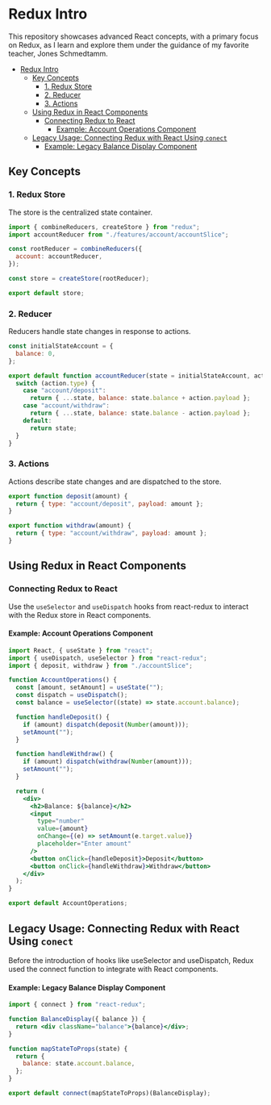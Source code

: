 <!-- @format -->

# Redux Intro

This repository showcases advanced React concepts, with a primary focus on Redux, as I learn and explore them under the guidance of my favorite teacher, Jones Schmedtamm.

- [Redux Intro](#redux-intro)
  - [Key Concepts](#key-concepts)
    - [1. Redux Store](#1-redux-store)
    - [2. Reducer](#2-reducer)
    - [3. Actions](#3-actions)
  - [Using Redux in React Components](#using-redux-in-react-components)
    - [Connecting Redux to React](#connecting-redux-to-react)
      - [Example: Account Operations Component](#example-account-operations-component)
  - [Legacy Usage: Connecting Redux with React Using `conect`](#legacy-usage-connecting-redux-with-react-using-conect)
      - [Example: Legacy Balance Display Component](#example-legacy-balance-display-component)

## Key Concepts

### 1. Redux Store

The store is the centralized state container.

```jsx
import { combineReducers, createStore } from "redux";
import accountReducer from "./features/account/accountSlice";

const rootReducer = combineReducers({
  account: accountReducer,
});

const store = createStore(rootReducer);

export default store;
```

### 2. Reducer

Reducers handle state changes in response to actions.

```jsx
const initialStateAccount = {
  balance: 0,
};

export default function accountReducer(state = initialStateAccount, action) {
  switch (action.type) {
    case "account/deposit":
      return { ...state, balance: state.balance + action.payload };
    case "account/withdraw":
      return { ...state, balance: state.balance - action.payload };
    default:
      return state;
  }
}
```

### 3. Actions

Actions describe state changes and are dispatched to the store.

```jsx
export function deposit(amount) {
  return { type: "account/deposit", payload: amount };
}

export function withdraw(amount) {
  return { type: "account/withdraw", payload: amount };
}
```

## Using Redux in React Components

### Connecting Redux to React

Use the `useSelector` and `useDispatch` hooks from react-redux to interact with the Redux store in React components.

#### Example: Account Operations Component

```jsx
import React, { useState } from "react";
import { useDispatch, useSelector } from "react-redux";
import { deposit, withdraw } from "./accountSlice";

function AccountOperations() {
  const [amount, setAmount] = useState("");
  const dispatch = useDispatch();
  const balance = useSelector((state) => state.account.balance);

  function handleDeposit() {
    if (amount) dispatch(deposit(Number(amount)));
    setAmount("");
  }

  function handleWithdraw() {
    if (amount) dispatch(withdraw(Number(amount)));
    setAmount("");
  }

  return (
    <div>
      <h2>Balance: ${balance}</h2>
      <input
        type="number"
        value={amount}
        onChange={(e) => setAmount(e.target.value)}
        placeholder="Enter amount"
      />
      <button onClick={handleDeposit}>Deposit</button>
      <button onClick={handleWithdraw}>Withdraw</button>
    </div>
  );
}

export default AccountOperations;
```

## Legacy Usage: Connecting Redux with React Using `conect`

Before the introduction of hooks like useSelector and useDispatch, Redux used the connect function to integrate with React components.

#### Example: Legacy Balance Display Component

```jsx
import { connect } from "react-redux";

function BalanceDisplay({ balance }) {
  return <div className="balance">{balance}</div>;
}

function mapStateToProps(state) {
  return {
    balance: state.account.balance,
  };
}

export default connect(mapStateToProps)(BalanceDisplay);
```
